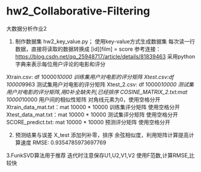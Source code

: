 # hw2_Collaborative-Filtering
大数据分析作业2
1. 制作数据集
hw2_key_value.py； 使用key-value方式生成数据集
每次读一行数据，直接将读取的数据转换成 [id][film] = score
参考连接： https://blog.csdn.net/qq_25948717/article/details/81839463
采用python字典来表示每位用户评论的电影和评分

Xtrain.csv: df 10000*10000   训练集用户对电影的评分矩阵
Xtest.csv:df 10000*9963     测试集用户对电影的评分矩阵
Xtest_2.csv: df 10000*10000  测试集用户对电影的评分矩阵,用0补全缺失列,已经排序
COSINE_MATRIX_2.txt:mat 10000*10000   用户间的相似性矩阵    对角线元素为0，使用空格分开
Xtrain_data_mat.txt：mat 10000 * 10000   训练集评分矩阵 使用空格分开
Xtest_data_mat.txt：mat 10000 * 10000   测试集评分矩阵 使用空格分开
SCORE_predict.txt: mat 10000 * 10000   预测评分矩阵 使用空格分开

2. 预测结果与误差
X_test 添加列补零，排序
余弦相似度，利用矩阵计算提高计算速度
RMSE: 0.9354785973697769

3.FunkSVD算法用于推荐
迭代时注意保存U1,U2,V1,V2
使用F范数,计算RMSE,比较快
